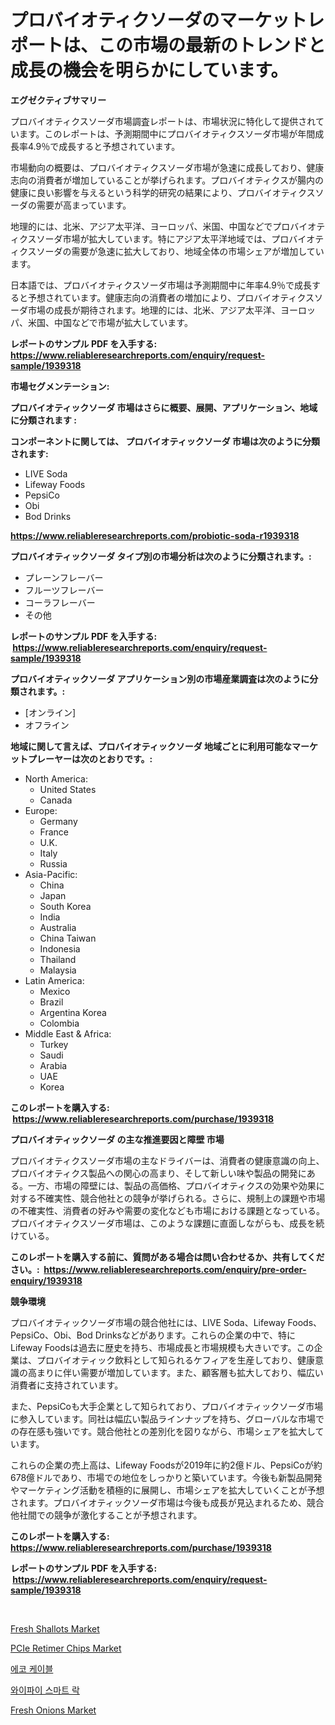<p><h1>プロバイオティクソーダのマーケットレポートは、この市場の最新のトレンドと成長の機会を明らかにしています。</h1></p><p><strong>エグゼクティブサマリー</strong></p>
<p><p>プロバイオティクスソーダ市場調査レポートは、市場状況に特化して提供されています。このレポートは、予測期間中にプロバイオティクスソーダ市場が年間成長率4.9％で成長すると予想されています。</p><p>市場動向の概要は、プロバイオティクスソーダ市場が急速に成長しており、健康志向の消費者が増加していることが挙げられます。プロバイオティクスが腸内の健康に良い影響を与えるという科学的研究の結果により、プロバイオティクスソーダの需要が高まっています。</p><p>地理的には、北米、アジア太平洋、ヨーロッパ、米国、中国などでプロバイオティクスソーダ市場が拡大しています。特にアジア太平洋地域では、プロバイオティクスソーダの需要が急速に拡大しており、地域全体の市場シェアが増加しています。</p><p>日本語では、プロバイオティクスソーダ市場は予測期間中に年率4.9％で成長すると予想されています。健康志向の消費者の増加により、プロバイオティクスソーダ市場の成長が期待されます。地理的には、北米、アジア太平洋、ヨーロッパ、米国、中国などで市場が拡大しています。</p></p>
<p><strong>レポートのサンプル PDF を入手する: <a href="https://www.reliableresearchreports.com/enquiry/request-sample/1939318">https://www.reliableresearchreports.com/enquiry/request-sample/1939318</a></strong></p>
<p><strong>市場セグメンテーション:</strong></p>
<p><strong> プロバイオティックソーダ 市場はさらに概要、展開、アプリケーション、地域に分類されます :</strong></p>
<p><strong>コンポーネントに関しては、 プロバイオティックソーダ 市場は次のように分類されます: &nbsp;</strong></p>
<p><ul><li>LIVE Soda</li><li>Lifeway Foods</li><li>PepsiCo</li><li>Obi</li><li>Bod Drinks</li></ul></p>
<p><strong><a href="https://www.reliableresearchreports.com/probiotic-soda-r1939318">https://www.reliableresearchreports.com/probiotic-soda-r1939318</a></strong></p>
<p><strong> プロバイオティックソーダ タイプ別の市場分析は次のように分類されます。:</strong></p>
<p><ul><li>プレーンフレーバー</li><li>フルーツフレーバー</li><li>コーラフレーバー</li><li>その他</li></ul></p>
<p><strong>レポートのサンプル PDF を入手する: &nbsp;<a href="https://www.reliableresearchreports.com/enquiry/request-sample/1939318">https://www.reliableresearchreports.com/enquiry/request-sample/1939318</a></strong></p>
<p><strong> プロバイオティックソーダ アプリケーション別の市場産業調査は次のように分類されます。:</strong></p>
<p><ul><li>[オンライン]</li><li>オフライン</li></ul></p>
<p><strong>地域に関して言えば、プロバイオティックソーダ 地域ごとに利用可能なマーケットプレーヤーは次のとおりです。:</strong></p>
<p><ul>
    <li>
        North America:
        <ul>
            <li>United States</li>
            <li>Canada</li>
        </ul>
    </li>
    <li>
        Europe:
        <ul>
            <li>Germany</li>
            <li>France</li>
            <li>U.K.</li>
            <li>Italy</li>
            <li>Russia</li>
        </ul>
    </li>
    <li>
        Asia-Pacific:
        <ul>
            <li>China</li>
            <li>Japan</li>
            <li>South Korea</li>
            <li>India</li>
            <li>Australia</li>
            <li>China Taiwan</li>
            <li>Indonesia</li>
            <li>Thailand</li>
            <li>Malaysia</li>
        </ul>
    </li>
    <li>
        Latin America:
        <ul>
            <li>Mexico</li>
            <li>Brazil</li>
            <li>Argentina Korea</li>
            <li>Colombia</li>
        </ul>
    </li>
    <li>
        Middle East & Africa:
        <ul>
            <li>Turkey</li>
            <li>Saudi</li>
            <li>Arabia</li>
            <li>UAE</li>
            <li>Korea</li>
        </ul>
    </li>
    </ul></p>
<p><strong>このレポートを購入する: &nbsp;<a href="https://www.reliableresearchreports.com/purchase/1939318">https://www.reliableresearchreports.com/purchase/1939318</a></strong></p>
<p><strong>プロバイオティックソーダ の主な推進要因と障壁 市場</strong></p>
<p><p>プロバイオティクスソーダ市場の主なドライバーは、消費者の健康意識の向上、プロバイオティクス製品への関心の高まり、そして新しい味や製品の開発にある。一方、市場の障壁には、製品の高価格、プロバイオティクスの効果や効果に対する不確実性、競合他社との競争が挙げられる。さらに、規制上の課題や市場の不確実性、消費者の好みや需要の変化なども市場における課題となっている。プロバイオティクスソーダ市場は、このような課題に直面しながらも、成長を続けている。</p></p>
<p><strong>このレポートを購入する前に、質問がある場合は問い合わせるか、共有してください。:&nbsp; <a href="https://www.reliableresearchreports.com/enquiry/pre-order-enquiry/1939318">https://www.reliableresearchreports.com/enquiry/pre-order-enquiry/1939318</a></strong></p>
<p><strong>競争環境</strong></p>
<p><p>プロバイオティックソーダ市場の競合他社には、LIVE Soda、Lifeway Foods、PepsiCo、Obi、Bod Drinksなどがあります。これらの企業の中で、特にLifeway Foodsは過去に歴史を持ち、市場成長と市場規模も大きいです。この企業は、プロバイオティック飲料として知られるケフィアを生産しており、健康意識の高まりに伴い需要が増加しています。また、顧客層も拡大しており、幅広い消費者に支持されています。</p><p>また、PepsiCoも大手企業として知られており、プロバイオティックソーダ市場に参入しています。同社は幅広い製品ラインナップを持ち、グローバルな市場での存在感も強いです。競合他社との差別化を図りながら、市場シェアを拡大しています。</p><p>これらの企業の売上高は、Lifeway Foodsが2019年に約2億ドル、PepsiCoが約678億ドルであり、市場での地位をしっかりと築いています。今後も新製品開発やマーケティング活動を積極的に展開し、市場シェアを拡大していくことが予想されます。プロバイオティックソーダ市場は今後も成長が見込まれるため、競合他社間での競争が激化することが予想されます。</p></p>
<p><strong>このレポートを購入する: &nbsp; <a href="https://www.reliableresearchreports.com/purchase/1939318">https://www.reliableresearchreports.com/purchase/1939318</a></strong></p>
<p><strong>レポートのサンプル PDF を入手する: &nbsp;<a href="https://www.reliableresearchreports.com/enquiry/request-sample/1939318">https://www.reliableresearchreports.com/enquiry/request-sample/1939318</a></strong><strong></strong></p>
<p>&nbsp;</p>
<p><p><a href="https://github.com/shotows/Market-Research-Report-List-2/blob/main/fresh-shallots-market.md">Fresh Shallots Market</a></p><p><a href="https://issuu.com/reportprime-2/docs/pcie-retimer-chips-market-size-2030.pptx">PCIe Retimer Chips Market</a></p><p><a href="https://github.com/wallacBahrtyinger567686/Market-Research-Report-List-1/blob/main/358441117302.md">에코 케이블</a></p><p><a href="https://github.com/WilburKihn5676/Market-Research-Report-List-1/blob/main/936983517301.md">와이파이 스마트 락</a></p><p><a href="https://github.com/beatblasta/Market-Research-Report-List-2/blob/main/fresh-onions-market.md">Fresh Onions Market</a></p></p>